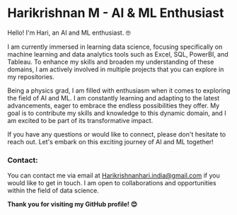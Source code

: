 <h1>Harikrishnan M - AI & ML Enthusiast</h1>

Hello! I'm Hari, an AI and ML enthusiast. 🤓

I am currently immersed in learning data science, focusing specifically on machine learning and data analytics tools such as Excel, SQL, PowerBI, and Tableau. To enhance my skills and broaden my understanding of these domains, I am actively involved in multiple projects that you can explore in my repositories.


Being a physics grad, I am filled with enthusiasm when it comes to exploring the field of AI and ML. I am constantly learning and adapting to the latest advancements, eager to embrace the endless possibilities they offer. My goal is to contribute my skills and knowledge to this dynamic domain, and I am excited to be part of its transformative impact.

If you have any questions or would like to connect, please don't hesitate to reach out. Let's embark on this exciting journey of AI and ML together!

<h3>Contact:</h3>

You can contact me via email at Harikrishnanhari.india@gmail.com if you would like to get in touch. I am open to collaborations and opportunities within the field of data science.

<b>Thank you for visiting my GitHub profile! 😊<b>

